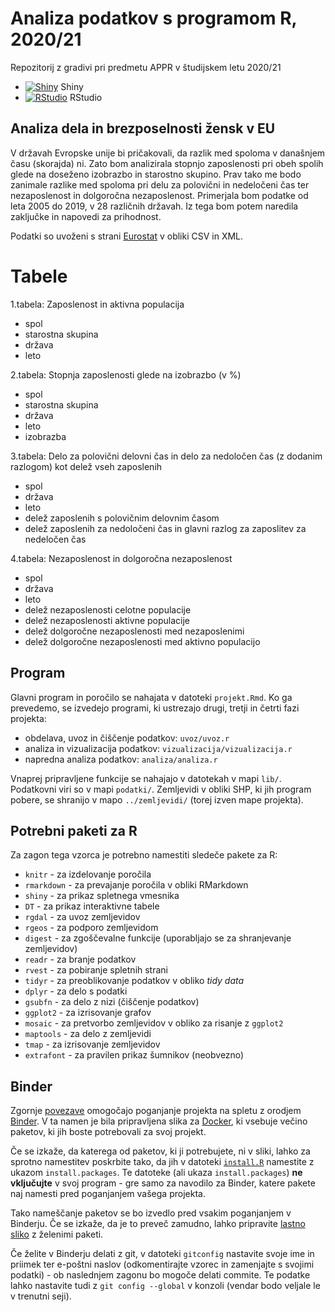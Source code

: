 # Analiza podatkov s programom R, 2020/21

Repozitorij z gradivi pri predmetu APPR v študijskem letu 2020/21

* [![Shiny](http://mybinder.org/badge.svg)](http://mybinder.org/v2/gh/BarbaraPal/APPR-2020-21/master?urlpath=shiny/APPR-2020-21/projekt.Rmd) Shiny
* [![RStudio](http://mybinder.org/badge.svg)](http://mybinder.org/v2/gh/BarbaraPal/APPR-2020-21/master?urlpath=rstudio) RStudio

## Analiza dela in brezposelnosti žensk v EU

V državah Evropske unije bi pričakovali, da razlik med spoloma v današnjem času (skorajda) ni. Zato bom analizirala stopnjo zaposlenosti pri obeh spolih glede na doseženo izobrazbo in starostno skupino. Prav tako me bodo zanimale razlike med spoloma pri delu za polovični in nedeločeni čas ter nezaposlenost in dolgoročna nezaposlenost. Primerjala bom podatke od leta 2005 do 2019, v 28 različnih državah. Iz tega bom potem naredila zaključke in napovedi za prihodnost. 

Podatki so uvoženi s strani [Eurostat](https://ec.europa.eu/eurostat/data/database) v obliki CSV in XML.

# Tabele

1.tabela: Zaposlenost in aktivna populacija
* spol
* starostna skupina
* država
* leto

2.tabela: Stopnja zaposlenosti glede na izobrazbo (v %)
* spol
* starostna skupina
* država
* leto
* izobrazba

3.tabela: Delo za polovični delovni čas in delo za nedoločen čas (z dodanim razlogom) kot delež vseh zaposlenih
* spol
* država
* leto
* delež zaposlenih s polovičnim delovnim časom
* delež zaposlenih za nedoločeni čas in glavni razlog za zaposlitev za nedeločen čas

4.tabela: Nezaposlenost in dolgoročna nezaposlenost
* spol
* država
* leto
* delež nezaposlenosti celotne populacije
* delež nezaposlenosti aktivne populacije
* delež dolgoročne nezaposlenosti med nezaposlenimi
* delež dolgoročne nezaposlenosti med aktivno populacijo

## Program

Glavni program in poročilo se nahajata v datoteki `projekt.Rmd`.
Ko ga prevedemo, se izvedejo programi, ki ustrezajo drugi, tretji in četrti fazi projekta:

* obdelava, uvoz in čiščenje podatkov: `uvoz/uvoz.r`
* analiza in vizualizacija podatkov: `vizualizacija/vizualizacija.r`
* napredna analiza podatkov: `analiza/analiza.r`

Vnaprej pripravljene funkcije se nahajajo v datotekah v mapi `lib/`.
Podatkovni viri so v mapi `podatki/`.
Zemljevidi v obliki SHP, ki jih program pobere,
se shranijo v mapo `../zemljevidi/` (torej izven mape projekta).

## Potrebni paketi za R

Za zagon tega vzorca je potrebno namestiti sledeče pakete za R:

* `knitr` - za izdelovanje poročila
* `rmarkdown` - za prevajanje poročila v obliki RMarkdown
* `shiny` - za prikaz spletnega vmesnika
* `DT` - za prikaz interaktivne tabele
* `rgdal` - za uvoz zemljevidov
* `rgeos` - za podporo zemljevidom
* `digest` - za zgoščevalne funkcije (uporabljajo se za shranjevanje zemljevidov)
* `readr` - za branje podatkov
* `rvest` - za pobiranje spletnih strani
* `tidyr` - za preoblikovanje podatkov v obliko *tidy data*
* `dplyr` - za delo s podatki
* `gsubfn` - za delo z nizi (čiščenje podatkov)
* `ggplot2` - za izrisovanje grafov
* `mosaic` - za pretvorbo zemljevidov v obliko za risanje z `ggplot2`
* `maptools` - za delo z zemljevidi
* `tmap` - za izrisovanje zemljevidov
* `extrafont` - za pravilen prikaz šumnikov (neobvezno)

## Binder

Zgornje [povezave](#analiza-podatkov-s-programom-r-202021)
omogočajo poganjanje projekta na spletu z orodjem [Binder](https://mybinder.org/).
V ta namen je bila pripravljena slika za [Docker](https://www.docker.com/),
ki vsebuje večino paketov, ki jih boste potrebovali za svoj projekt.

Če se izkaže, da katerega od paketov, ki ji potrebujete, ni v sliki,
lahko za sprotno namestitev poskrbite tako,
da jih v datoteki [`install.R`](install.R) namestite z ukazom `install.packages`.
Te datoteke (ali ukaza `install.packages`) **ne vključujte** v svoj program -
gre samo za navodilo za Binder, katere pakete naj namesti pred poganjanjem vašega projekta.

Tako nameščanje paketov se bo izvedlo pred vsakim poganjanjem v Binderju.
Če se izkaže, da je to preveč zamudno,
lahko pripravite [lastno sliko](https://github.com/jaanos/APPR-docker) z želenimi paketi.

Če želite v Binderju delati z git,
v datoteki `gitconfig` nastavite svoje ime in priimek ter e-poštni naslov
(odkomentirajte vzorec in zamenjajte s svojimi podatki) -
ob naslednjem zagonu bo mogoče delati commite.
Te podatke lahko nastavite tudi z `git config --global` v konzoli
(vendar bodo veljale le v trenutni seji).
